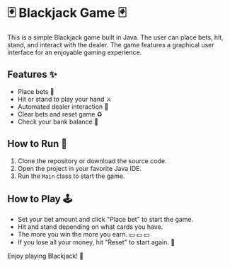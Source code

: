 # :black_joker: Blackjack Game :black_joker:

This is a simple Blackjack game built in Java. The user can place bets, hit, stand, and interact with the dealer. The game features a graphical user interface for an enjoyable gaming experience.

## Features :sparkles:

- Place bets :money_with_wings:
- Hit or stand to play your hand :crossed_swords:
- Automated dealer interaction :tophat:
- Clear bets and reset game :recycle:
- Check your bank balance :bank:

## How to Run :runner:

1. Clone the repository or download the source code.
2. Open the project in your favorite Java IDE.
3. Run the `Main` class to start the game.

## How to Play :joystick:

- Set your bet amount and click "Place bet" to start the game.
- Hit and stand depending on what cards you have.
- The more you win the more you earn. :dollar: :dollar: :dollar:
- If you lose all your money, hit "Reset" to start again. :mage:

Enjoy playing Blackjack! :tada: